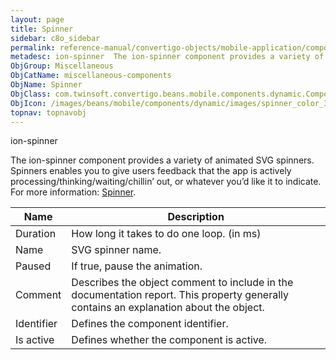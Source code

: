 ```yaml
---
layout: page
title: Spinner
sidebar: c8o_sidebar
permalink: reference-manual/convertigo-objects/mobile-application/components/miscellaneous-components/spinner/
metadesc: ion-spinner  The ion-spinner component provides a variety of animated SVG spinners. Spinners enables you to give users feedback that the app is active
ObjGroup: Miscellaneous
ObjCatName: miscellaneous-components
ObjName: Spinner
ObjClass: com.twinsoft.convertigo.beans.mobile.components.dynamic.ComponentManager$1
ObjIcon: /images/beans/mobile/components/dynamic/images/spinner_color_32x32.png
topnav: topnavobj
---
```

ion-spinner<br/>

 The ion-spinner component provides a variety of animated SVG spinners. Spinners enables you to give users feedback that the app is actively processing/thinking/waiting/chillin’ out, or whatever you’d like it to indicate.<br/>
 For more information: <a href='https://ionicframework.com/docs/v3/api/components/spinner/Spinner/' target='_blank'>Spinner</a>.

Name | Description 
--- | ---
Duration | How long it takes to do one loop. (in ms)
Name | SVG spinner name.
Paused | If true, pause the animation.
Comment | Describes the object comment to include in the documentation report.  This property generally contains an explanation about the object. 
Identifier | Defines the component identifier.  
Is active | Defines whether the component is active. 

